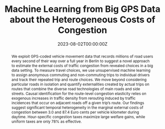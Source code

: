 ---
title: "Machine Learning from Big GPS Data about the Heterogeneous Costs of Congestion"

# Authors
# If you created a profile for a user (e.g. the default `admin` user), write the username (folder name) here
# and it will be replaced with their full name and linked to their profile.
authors:
  - Nicolas Koch
  - Nolan Ritter
  - Alexander Rohlf
  - admin

# Author notes (optional)
# author_notes:
#   - 'Equal contribution'
#   - 'Equal contribution'

date: "2023-08-02T00:00:00Z"
doi: "10.2139/ssrn.4526796"

# Schedule page publish date (NOT publication's date).
publishDate: "2024-04-05T00:00:00Z"

# Publication type.
# Accepts a single type but formatted as a YAML list (for Hugo requirements).
# Enter a publication type from the CSL standard.
publication_types: ['article']

# Publication name and optional abbreviated publication name.
publication: "SSRN"
publication_short: "SSRN"

abstract: "We exploit GPS-coded vehicle movement data that records millions of road users every second of their way over a full year in Berlin to suggest a novel approach to estimate the external costs of traffic congestion from revealed choices in a big data setting. To measure travel choices, we use unsupervised machine learning to assign anonymous commuting and non-commuting trips to individual drivers and track their repeated trip and route choices. We move beyond considering particular roads in isolation and quantify externalities created by actual trips on routes that combine the diverse road technologies of main roads and side streets. Causal identification for the route-level congestion elasticity relies on exogenous increases in traffic density from rerouting induced by traffic incidences that occur on adjacent roads off a given trip’s route. Our findings suggest significant temporal heterogeneity in the marginal external costs of congestion between 3.0 and 87.4 Euro cents per vehicle kilometer during daytime. Hour-specific congestion taxes maximize large welfare gains, while uniform taxes are only 78% as effective."

# Summary. An optional shortened abstract.
# summary: Lorem ipsum dolor sit amet, consectetur adipiscing elit. Duis posuere tellus ac convallis placerat. Proin tincidunt magna sed ex sollicitudin condimentum.

tags: ["Economics", "Machine Learning", "Quantitative Methods"]

# Display this page in the Featured widget?
featured: true

# Custom links (uncomment lines below)
# links:
# - name: Custom Link
#   url: http://example.org

url_pdf: 'https://papers.ssrn.com/sol3/papers.cfm?abstract_id=4526796'
# url_code: ''
# url_dataset: 
# url_poster: ''
# url_project: ''
# url_slides: ''
# url_source: ''
# url_video: ''

# Featured image
# To use, add an image named `featured.jpg/png` to your page's folder.
image:
  caption: ''
  focal_point: ''
  preview_only: false

# Associated Projects (optional).
#   Associate this publication with one or more of your projects.
#   Simply enter your project's folder or file name without extension.
#   E.g. `internal-project` references `content/project/internal-project/index.md`.
#   Otherwise, set `projects: []`.
projects: []

# Slides (optional).
#   Associate this publication with Markdown slides.
#   Simply enter your slide deck's filename without extension.
#   E.g. `slides: "example"` references `content/slides/example/index.md`.
#   Otherwise, set `slides: ""`.
slides: ""
---